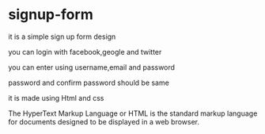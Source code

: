 # signup-form

it is a simple sign up form design

you can login with facebook,geogle and twitter

you can enter using username,email and password

password and confirm password should be same

it is made using Html and css

The HyperText Markup Language or HTML is the standard markup language for documents designed to be displayed in a web browser.
